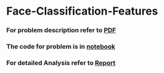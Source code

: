 # Face-Classification-Features
### For problem description refer to [PDF](./Problem.pdf)
### The code for problem is in [notebook](./code_notebook.ipynb)
### For detailed Analysis refer to [Report](./Analysis_Report.pdf)
